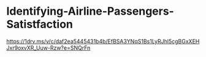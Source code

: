 # Identifying-Airline-Passengers-Satistfaction
https://1drv.ms/v/c/daf2ea5445431b4b/EfBSA3YNqS1Bs1LyRJhl5cgBGxXEHJxr9oxvXR_Uuw-Rzw?e=SNQrFn
